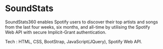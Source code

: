 # SoundStats
SoundStats360 enables Spotify users to discover their top artists and songs from the last four weeks,
six months, and all-time by utilising the Spotify Web API with secure Implicit-Grant authentication.


Tech : HTML, CSS, BootStrap, JavaScript(JQuery), Spotify Web API.
